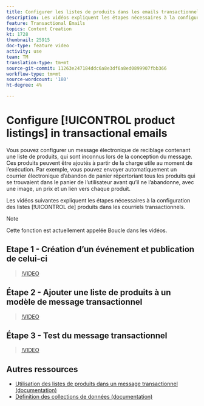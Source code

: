 ```yaml
---
title: Configurer les listes de produits dans les emails transactionnels
description: Les vidéos expliquent les étapes nécessaires à la configuration des listes de produits dans les courriers électroniques transactionnels en Adobe Campaign Standard (ACS).
feature: Transactional Emails
topics: Content Creation
kt: 1728
thumbnail: 25915
doc-type: feature video
activity: use
team: TM
translation-type: tm+mt
source-git-commit: 11263e247184ddc6a8e3df6a8ed0899907fbb366
workflow-type: tm+mt
source-wordcount: '180'
ht-degree: 4%

---
```



# Configure [!UICONTROL product listings] in transactional emails

Vous pouvez configurer un message électronique de reciblage contenant une liste de produits, qui sont inconnus lors de la conception du message. Ces produits peuvent être ajoutés à partir de la charge utile au moment de l’exécution. Par exemple, vous pouvez envoyer automatiquement un courrier électronique d’abandon de panier répertoriant tous les produits qui se trouvaient dans le panier de l’utilisateur avant qu’il ne l’abandonne, avec une image, un prix et un lien vers chaque produit.

Les vidéos suivantes expliquent les étapes nécessaires à la configuration des listes [!UICONTROL de] produits dans les courriels transactionnels.

>[!NOTE]
>
>Cette fonction est actuellement appelée Boucle dans les vidéos.

## Etape 1 - Création d’un événement et publication de celui-ci

>[!VIDEO](https://video.tv.adobe.com/v/25914?quality=12)

## Étape 2 - Ajouter une liste de produits à un modèle de message transactionnel

>[!VIDEO](https://video.tv.adobe.com/v/25915?quality=12)

## Étape 3 - Test du message transactionnel

>[!VIDEO](https://video.tv.adobe.com/v/25916?quality=12)

## Autres ressources

* [Utilisation des listes de produits dans un message transactionnel (documentation)](https://docs.adobe.com/content/help/en/campaign-standard/using/communication-channels/transactional-messaging/event-transactional-messages.html#using-product-listings-in-a-transactional-message)
* [Définition des collections de données (documentation)](https://docs.adobe.com/content/help/en/campaign-standard/using/administrating/configuring-channels/configuring-transactional-messaging.html#defining-data-collections)
